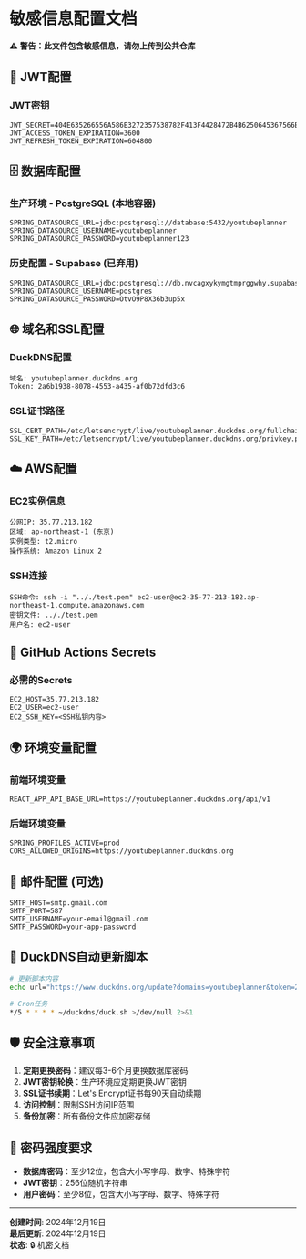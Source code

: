 # 敏感信息配置文档

⚠️ **警告：此文件包含敏感信息，请勿上传到公共仓库**

## 🔐 JWT配置

### JWT密钥
```
JWT_SECRET=404E635266556A586E3272357538782F413F4428472B4B6250645367566B5970
JWT_ACCESS_TOKEN_EXPIRATION=3600
JWT_REFRESH_TOKEN_EXPIRATION=604800
```

## 🗄️ 数据库配置

### 生产环境 - PostgreSQL (本地容器)
```
SPRING_DATASOURCE_URL=jdbc:postgresql://database:5432/youtubeplanner
SPRING_DATASOURCE_USERNAME=youtubeplanner
SPRING_DATASOURCE_PASSWORD=youtubeplanner123
```

### 历史配置 - Supabase (已弃用)
```
SPRING_DATASOURCE_URL=jdbc:postgresql://db.nvcagxykymgtmprggwhy.supabase.co:5432/postgres
SPRING_DATASOURCE_USERNAME=postgres
SPRING_DATASOURCE_PASSWORD=OtvO9P8X36b3up5x
```

## 🌐 域名和SSL配置

### DuckDNS配置
```
域名: youtubeplanner.duckdns.org
Token: 2a6b1938-8078-4553-a435-af0b72dfd3c6
```

### SSL证书路径
```
SSL_CERT_PATH=/etc/letsencrypt/live/youtubeplanner.duckdns.org/fullchain.pem
SSL_KEY_PATH=/etc/letsencrypt/live/youtubeplanner.duckdns.org/privkey.pem
```

## ☁️ AWS配置

### EC2实例信息
```
公网IP: 35.77.213.182
区域: ap-northeast-1 (东京)
实例类型: t2.micro
操作系统: Amazon Linux 2
```

### SSH连接
```
SSH命令: ssh -i ".././test.pem" ec2-user@ec2-35-77-213-182.ap-northeast-1.compute.amazonaws.com
密钥文件: .././test.pem
用户名: ec2-user
```

## 🔧 GitHub Actions Secrets

### 必需的Secrets
```
EC2_HOST=35.77.213.182
EC2_USER=ec2-user
EC2_SSH_KEY=<SSH私钥内容>
```

## 🌍 环境变量配置

### 前端环境变量
```
REACT_APP_API_BASE_URL=https://youtubeplanner.duckdns.org/api/v1
```

### 后端环境变量
```
SPRING_PROFILES_ACTIVE=prod
CORS_ALLOWED_ORIGINS=https://youtubeplanner.duckdns.org
```

## 📧 邮件配置 (可选)
```
SMTP_HOST=smtp.gmail.com
SMTP_PORT=587
SMTP_USERNAME=your-email@gmail.com
SMTP_PASSWORD=your-app-password
```

## 🔄 DuckDNS自动更新脚本
```bash
# 更新脚本内容
echo url="https://www.duckdns.org/update?domains=youtubeplanner&token=2a6b1938-8078-4553-a435-af0b72dfd3c6&ip=" | curl -k -o ~/duckdns/duck.log -K -

# Cron任务
*/5 * * * * ~/duckdns/duck.sh >/dev/null 2>&1
```

## 🛡️ 安全注意事项

1. **定期更换密码**：建议每3-6个月更换数据库密码
2. **JWT密钥轮换**：生产环境应定期更换JWT密钥
3. **SSL证书续期**：Let's Encrypt证书每90天自动续期
4. **访问控制**：限制SSH访问IP范围
5. **备份加密**：所有备份文件应加密存储

## 📝 密码强度要求

- **数据库密码**：至少12位，包含大小写字母、数字、特殊字符
- **JWT密钥**：256位随机字符串
- **用户密码**：至少8位，包含大小写字母、数字、特殊字符

---

**创建时间**: 2024年12月19日  
**最后更新**: 2024年12月19日  
**状态**: 🔒 机密文档 
